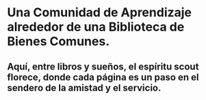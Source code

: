 # Una Comunidad de Aprendizaje alrededor de una Biblioteca de Bienes Comunes.


## Aquí, entre libros y sueños, el espíritu scout florece, donde cada página es un paso en el sendero de la amistad y el servicio.
